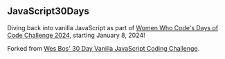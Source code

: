 ## JavaScript30Days

Diving back into vanilla JavaScript as part of [Women Who Code's Days of Code Challenge 2024](https://www.womenwhocode.com/days-of-code), starting January 8, 2024!

Forked from [Wes Bos' 30 Day Vanilla JavaScript Coding Challenge](https://javascript30.com/).
